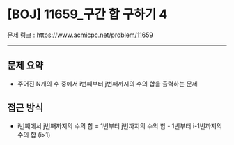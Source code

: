 # [BOJ] 11659_구간 합 구하기 4

문제 링크 : https://www.acmicpc.net/problem/11659

----------------------
## 문제 요약
  - 주어진 N개의 수 중에서 i번째부터 j번째까지의 수의 합을 출력하는 문제

## 접근 방식
  - i번째에서 j번째까지의 수의 합 = 1번부터 j번까지의 수의 합 - 1번부터 i-1번까지의 수의 합 (i>1)
